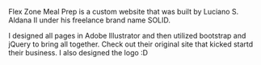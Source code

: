 Flex Zone Meal Prep is a custom website that was built by Luciano S. Aldana II under his freelance brand name SOLID.  

I designed all pages in Adobe Illustrator and then utilized bootstrap and jQuery to bring all together.  Check out their original site that kicked startd their business.  I also designed the logo :D
